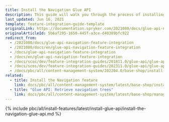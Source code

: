 ```yaml
---
title: Install the Navigation Glue API
description: This guide will walk you through the process of installing and configuring the Navigation API feature in Spryker OS.
last_updated: Jun 16, 2021
template: feature-integration-guide-template
originalLink: https://documentation.spryker.com/2021080/docs/glue-api-navigation-feature-integration
originalArticleId: 5b6af295-1650-445f-a3ce-d40389bfc922
redirect_from:
  - /2021080/docs/glue-api-navigation-feature-integration
  - /2021080/docs/en/glue-api-navigation-feature-integration
  - /docs/glue-api-navigation-feature-integration
  - /docs/en/glue-api-navigation-feature-integration
  - /docs/scos/dev/feature-integration-guides/201811.0/glue-api/glue-api-navigation-feature-integration.html
  - /docs/scos/dev/feature-integration-guides/202311.0/glue-api/glue-api-navigation-feature-integration.html
  - /docs/pbc/all/content-management-system/202204.0/base-shop/install-and-upgrade/install-glue-api/install-the-navigation-glue-api.html
related:
  - title: Install the Navigation feature
    link: docs/pbc/all/content-management-system/latest/base-shop/install-and-upgrade/install-features/install-the-navigation-feature.html
  - title: "Glue API: Retrieve navigation trees"
    link: docs/pbc/all/content-management-system/latest/base-shop/manage-using-glue-api/glue-api-retrieve-navigation-trees.html
---
```


{% include pbc/all/install-features/latest/install-glue-api/install-the-navigation-glue-api.md %} <!-- To edit, see /_includes/pbc/all/install-features/202311.0/install-glue-api/install-the-navigation-glue-api.md -->

